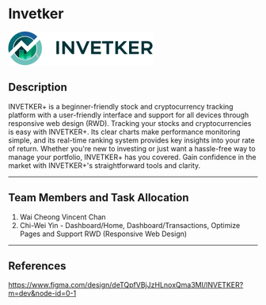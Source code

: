 # Invetker

![Invetker](https://raw.githubusercontent.com/joeyin/Invetker/master/Invetker/Images/brand.svg)

## Description
INVETKER+ is a beginner-friendly stock and cryptocurrency tracking platform with a user-friendly interface and support for all devices through responsive web design (RWD). Tracking your stocks and cryptocurrencies is easy with INVETKER+. Its clear charts make performance monitoring simple, and its real-time ranking system provides key insights into your rate of return. Whether you're new to investing or just want a hassle-free way to manage your portfolio, INVETKER+ has you covered. Gain confidence in the market with INVETKER+'s straightforward tools and clarity.

---

## Team Members and Task Allocation
1. Wai Cheong Vincent Chan
2. Chi-Wei Yin - Dashboard/Home, Dashboard/Transactions, Optimize Pages and Support RWD (Responsive Web Design)

---

## References

https://www.figma.com/design/deTQpfVBjJzHLnoxQma3MI/INVETKER?m=dev&node-id=0-1
